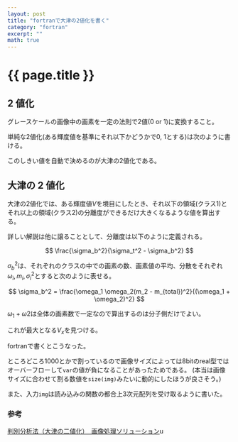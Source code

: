 ```yaml
---
layout: post
title: "fortranで大津の2値化を書く"
category: "fortran"
excerpt: ""
math: true
---
```


# {{ page.title }}

## 2 値化

グレースケールの画像中の画素を一定の法則で2値(0 or 1)に変換すること。

単純な2値化(ある輝度値を基準にそれ以下かどうかで0, 1とする)は次のように書ける。

<script src="https://gist.github.com/Omochice/67ed526561a484a3575e379ac1ae0c5c.js"></script>

このしきい値を自動で決めるのが大津の2値化である。

## 大津の 2 値化

大津の2値化では、ある輝度値$V$を境目にしたとき、それ以下の領域(クラス1)とそれ以上の領域(クラス2)の分離度ができるだけ大きくなるような値を算出する。

詳しい解説は他に譲ることとして、分離度は以下のように定義される。

$$
\frac{\sigma_b^2}{\sigma_t^2 - \sigma_b^2}
$$

$\sigma_b^2$は、それぞれのクラスの中での画素の数、画素値の平均、分散をそれぞれ$\omega_i, m_i, \sigma_i^2$とすると次のように表せる。

$$
\sigma_b^2 = \frac{\omega_1  \omega_2(m_2 - m_{total})^2}{(\omega_1 + \omega_2)^2}
$$

$\omega_1+\omega2$は全体の画素数で一定なので算出するのは分子側だけでよい。

これが最大となる$V_x$を見つける。

fortranで書くとこうなった。

<script src="https://gist.github.com/Omochice/2e112851dfd01c063ddaeb8e43a00297.js"></script>

ところどころ1000とかで割っているので画像サイズによっては8bitのreal型ではオーバーフローして`var`の値が負になることがあったためである。
(本当は画像サイズに合わせて割る数値を`size(img)`みたいに動的にしたほうが良さそう。)

また、入力`img`は読み込みの関数の都合上3次元配列を受け取るように書いた。

### 参考

[判別分析法（大津の二値化）　画像処理ソリューション](https://imagingsolution.blog.fc2.com/blog-entry-113.html)u
